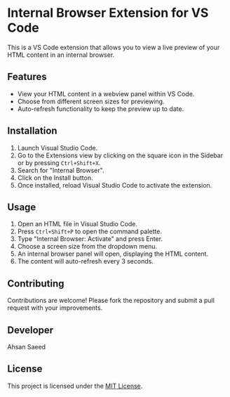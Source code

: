 # Internal Browser Extension for VS Code

This is a VS Code extension that allows you to view a live preview of your HTML content in an internal browser.

## Features

- View your HTML content in a webview panel within VS Code.
- Choose from different screen sizes for previewing.
- Auto-refresh functionality to keep the preview up to date.

## Installation

1. Launch Visual Studio Code.
2. Go to the Extensions view by clicking on the square icon in the Sidebar or by pressing `Ctrl+Shift+X`.
3. Search for "Internal Browser".
4. Click on the Install button.
5. Once installed, reload Visual Studio Code to activate the extension.

## Usage

1. Open an HTML file in Visual Studio Code.
2. Press `Ctrl+Shift+P` to open the command palette.
3. Type "Internal Browser: Activate" and press Enter.
4. Choose a screen size from the dropdown menu.
5. An internal browser panel will open, displaying the HTML content.
6. The content will auto-refresh every 3 seconds.

## Contributing

Contributions are welcome! Please fork the repository and submit a pull request with your improvements.

## Developer

Ahsan Saeed

## License

This project is licensed under the [MIT License](LICENSE).
